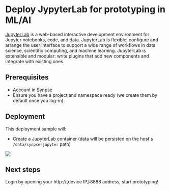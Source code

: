 # Deploy JypyterLab for prototyping in ML/AI

[JupyterLab](https://jupyter.org/) is a web-based interactive development environment for Jupyter notebooks, code, and data. JupyterLab is flexible: configure and arrange the user interface to support a wide range of workflows in data science, scientific computing, and machine learning. JupyterLab is extensible and modular: write plugins that add new components and integrate with existing ones.

## Prerequisites

- Account in [Synpse](https://cloud.synpse.net)
- Ensure you have a project and namespace ready (we create them by default once you log-in)

## Deployment

This deployment sample will:
- Create a JupyterLab container (data will be persisted on the host's `/data/synpse-jupyter` path)

<a href="https://cloud.synpse.net/deploy?fileUrl=https://raw.githubusercontent.com/synpse-hq/synpse/main/samples/uptime-kuma/uptime-kuma.yaml" rel="noopener" target="_blank">
  <img src="https://storage.googleapis.com/synpse-misc/deploytosynpse.png"/>
</a>


## Next steps

Login by opening your http://[device IP]:8888 address, start prototyping!
